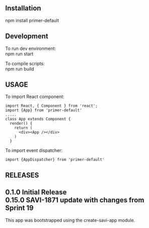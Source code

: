 ## Installation

npm install primer-default  
  
## Development  
  
To run dev environment:  
npm run start

To compile scripts:  
npm run build  
  
## USAGE  
To import React component:  
```
import React, { Component } from 'react';  
import {App} from 'primer-default'  
.....  
class App extends Component {  
  render() {  
    return (  
      <div><App /></div>  
    )  
  }  
```  
To import event dispatcher:  
```
import {AppDispatcher} from 'primer-default'  
```  

## RELEASES  
  
0.1.0 Initial Release  
0.15.0 SAVI-1871 update with changes from Sprint 19  
------  
  
This app was bootstrapped using the create-savi-app module.  
